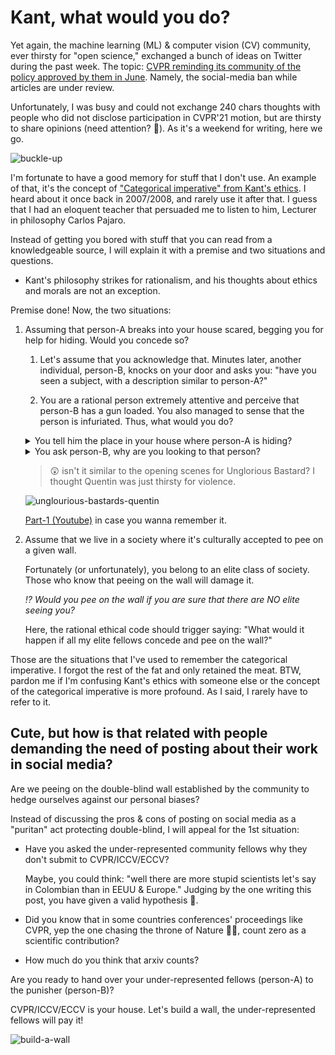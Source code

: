 # Kant, what would you do?

Yet again, the machine learning (ML) & computer vision (CV) community, ever thirsty for "open science," exchanged a bunch of ideas on Twitter during the past week. The topic: [CVPR reminding its community of the policy approved by them in June](https://twitter.com/CVPR/status/1450641549294018560?s=20). Namely, the social-media ban while articles are under review.

Unfortunately, I was busy and could not exchange 240 chars thoughts with people who did not disclose participation in CVPR'21 motion, but are thirsty to share opinions (need attention? 🤔). As it's a weekend for writing, here we go.

![buckle-up](https://media.makeameme.org/created/buckle-up-because.jpg)

I'm fortunate to have a good memory for stuff that I don't use. An example of that, it's the concept of ["Categorical imperative" from Kant's ethics](https://plato.stanford.edu/entries/kant-moral/).
I heard about it once back in 2007/2008, and rarely use it after that. I guess that I had an eloquent teacher that persuaded me to listen to him, Lecturer in philosophy Carlos Pajaro.

Instead of getting you bored with stuff that you can read from a knowledgeable source, I will explain it with a premise and two situations and questions.

- Kant's philosophy strikes for rationalism, and his thoughts about ethics and morals are not an exception.

Premise done! Now, the two situations:

1. Assuming that person-A breaks into your house scared, begging you for help for hiding. Would you concede so?

    1. Let's assume that you acknowledge that. Minutes later, another individual, person-B, knocks on your door and asks you: "have you seen a subject, with a description similar to person-A?"

    2. You are a rational person extremely attentive and perceive that person-B has a gun loaded. You also managed to sense that the person is infuriated. Thus, what would you do?

    <details>
    <summary>You tell him the place in your house where person-A is hiding?</summary>
    <br>
    Oops. If I'm person-A, I hope to not break in your place 🤣
    </details>

    <details>
    <summary>You ask person-B, why are you looking to that person?</summary>
    <br>
    Followed by the rational question: "I notice that your gun is loaded. Would you hit an unarmed person?".

    Here, the rational ethical code should trigger to protect the life of person-A.
    </details>

    > 😲 isn't it similar to the opening scenes for Unglorious Bastard? I thought Quentin was just thirsty for violence.

    ![unglourious-bastards-quentin](https://filmschoolrejects.com/wp-content/uploads/2017/04/1SeLe_qNgIvQfqOp9Jid7Yg.jpeg)

    [Part-1 (Youtube)](https://youtu.be/Hf0xB5SWZ24) in case you wanna remember it.

2. Assume that we live in a society where it's culturally accepted to pee on a given wall.

    Fortunately (or unfortunately), you belong to an elite class of society. Those who know that peeing on the wall will damage it.

    *⁉️ Would you pee on the wall if you are sure that there are NO elite seeing you?*

    Here, the rational ethical code should trigger saying: "What would it happen if all my elite fellows concede and pee on the wall?"

Those are the situations that I've used to remember the categorical imperative. I forgot the rest of the fat and only retained the meat. BTW, pardon me if I'm confusing Kant's ethics with someone else or the concept of the categorical imperative is more profound. As I said, I rarely have to refer to it.

## Cute, but how is that related with people demanding the need of posting about their work in social media?

Are we peeing on the double-blind wall established by the community to hedge ourselves against our personal biases?

Instead of discussing the pros & cons of posting on social media as a "puritan" act protecting double-blind, I will appeal for the 1st situation:

- Have you asked the under-represented community fellows why they don't submit to CVPR/ICCV/ECCV?

    Maybe, you could think: "well there are more stupid scientists let's say in Colombian than in EEUU & Europe." Judging by the one writing this post, you have given a valid hypothesis 🤭.

- Did you know that in some countries conferences' proceedings like CVPR, yep the one chasing the throne of Nature 👑😋, count zero as a scientific contribution?

- How much do you think that arxiv counts?

Are you ready to hand over your under-represented fellows (person-A) to the punisher (person-B)?

CVPR/ICCV/ECCV is your house. Let's build a wall, the under-represented fellows will pay it!

![build-a-wall](https://memegenerator.net/img/instances/76260941/i-will-build-a-wall-and-make-mexico-pay-for-it.jpg)
